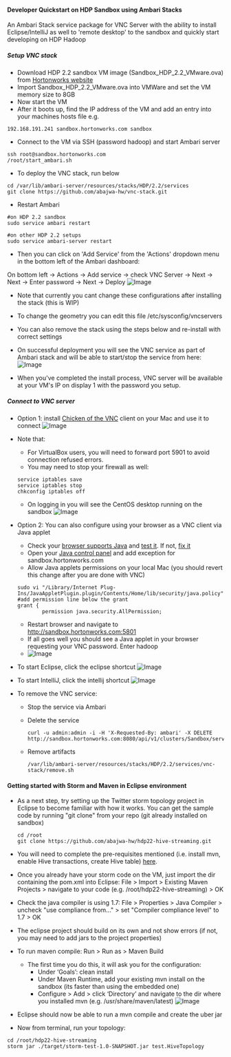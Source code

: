 #### Developer Quickstart on HDP Sandbox using Ambari Stacks
An Ambari Stack service package for VNC Server with the ability to install Eclipse/IntelliJ as well to 'remote desktop' to the sandbox and quickly start developing on HDP Hadoop

##### Setup VNC stack

- Download HDP 2.2 sandbox VM image (Sandbox_HDP_2.2_VMware.ova) from [Hortonworks website](http://hortonworks.com/products/hortonworks-sandbox/)
- Import Sandbox_HDP_2.2_VMware.ova into VMWare and set the VM memory size to 8GB
- Now start the VM
- After it boots up, find the IP address of the VM and add an entry into your machines hosts file e.g.
```
192.168.191.241 sandbox.hortonworks.com sandbox    
```
- Connect to the VM via SSH (password hadoop) and start Ambari server
```
ssh root@sandbox.hortonworks.com
/root/start_ambari.sh
```

- To deploy the VNC stack, run below
```
cd /var/lib/ambari-server/resources/stacks/HDP/2.2/services
git clone https://github.com/abajwa-hw/vnc-stack.git   
```
- Restart Ambari
```
#on HDP 2.2 sandbox
sudo service ambari restart

#on other HDP 2.2 setups
sudo service ambari-server restart
```
- Then you can click on 'Add Service' from the 'Actions' dropdown menu in the bottom left of the Ambari dashboard:

On bottom left -> Actions -> Add service -> check VNC Server -> Next -> Next -> Enter password -> Next -> Deploy
![Image](../master/screenshots/screenshot-vnc-config.png?raw=true)

  - Note that currently you cant change these configurations after installing the stack (this is WIP)
  - To change the geometry you can edit this file /etc/sysconfig/vncservers
  - You can also remove the stack using the steps below and re-install with correct settings
- On successful deployment you will see the VNC service as part of Ambari stack and will be able to start/stop the service from here:
![Image](../master/screenshots/screenshot-vnc-stack.png?raw=true)

- When you've completed the install process, VNC server will be available at your VM's IP on display 1 with the password you setup.

##### Connect to VNC server

- Option 1: install [Chicken of the VNC](http://sourceforge.net/projects/chicken/) client on your Mac and use it to connect
![Image](../master/screenshots/screenshot-vnc-clientsetup.png?raw=true)
- Note that:
   
  - For VirtualBox users, you will need to forward port 5901 to avoid connection refused errors.
  - You may need to stop your firewall as well:
  ```
  service iptables save
  service iptables stop
  chkconfig iptables off
  ```
    
  - On logging in you will see the CentOS desktop running on the sandbox
  ![Image](../master/screenshots/screenshot-vnc-clientlogin.png?raw=true)
  
- Option 2: You can also configure using your browser as a VNC client via Java applet
  - Check your [browser supports Java](https://java.com/en/download/help/enable_browser.xml) and [test it](http://java.com/en/download/help/testvm.xml). If not, [fix it](http://java.com/en/download/help/troubleshoot_java.xml) 
  - Open your [Java control panel](https://www.java.com/en/download/help/mac_controlpanel.xml) and add exception for sandbox.hortonworks.com
  - Allow Java applets permissions on your local Mac (you should revert this change after you are done with VNC)
   ```
   sudo vi "/Library/Internet Plug-Ins/JavaAppletPlugin.plugin/Contents/Home/lib/security/java.policy"
   #add permission line below the grant
   grant {
           permission java.security.AllPermission;
   ```
  - Restart browser and navigate to http://sandbox.hortonworks.com:5801 
  - If all goes well you should see a Java applet in your browser requesting your VNC password. Enter hadoop
  - ![Image](../master/screenshots/screenshot-java-applet.png?raw=true)


- To start Eclipse, click the eclipse shortcut 
![Image](../master/screenshots/screenshot-vnc-eclipsestarted.png?raw=true)

- To start IntelliJ, click the intellij shortcut 
![Image](../master/screenshots/screenshot-IntelliJ.png?raw=true)

- To remove the VNC service: 
  - Stop the service via Ambari
  - Delete the service
  
    ```
    curl -u admin:admin -i -H 'X-Requested-By: ambari' -X DELETE http://sandbox.hortonworks.com:8080/api/v1/clusters/Sandbox/services/VNC
    ```
  - Remove artifacts 
  
    ```
    /var/lib/ambari-server/resources/stacks/HDP/2.2/services/vnc-stack/remove.sh
    ```

#### Getting started with Storm and Maven in Eclipse environment

- As a next step, try setting up the Twitter storm topology project in Eclipse to become familiar with how it works.
You can get the sample code by running "git clone" from your repo (git already installed on sandbox)
    ```
    cd /root
    git clone https://github.com/abajwa-hw/hdp22-hive-streaming.git 
    ```
- You will need to complete the pre-requisites mentioned (i.e. install mvn, enable Hive transactions, create Hive table) [here](https://github.com/abajwa-hw/hdp22-hive-streaming#step-4-import-tweets-for-users-into-hive-orc-table-via-storm).

- Once you already have your storm code on the VM, just import the dir containing the pom.xml into Eclipse:
File > Import > Existing Maven Projects > navigate to your code (e.g. /root/hdp22-hive-streaming)  > OK

- Check the java compiler is using 1.7:
File > Properties > Java Compiler > uncheck "use compliance from..." > set "Compiler compliance level" to 1.7 > OK

- The eclipse project should build on its own and not show errors (if not, you may need to add jars to the project properties)

- To run maven compile: Run > Run as > Maven Build
  - The first time you do this, it will ask you for the configuration:
    - Under ‘Goals’: clean install
    - Under Maven Runtime, add your existing mvn install on the sandbox (its faster than using the embedded one)
    - Configure > Add > click ‘Directory’ and navigate to the dir where you installed mvn (e.g. /usr/share/maven/latest)
![Image](../master/screenshots/screeshot-eclipse-mvn.png?raw=true)
    
- Eclipse should now be able to run a mvn compile and create the uber jar

- Now from terminal, run your topology:
```
cd /root/hdp22-hive-streaming
storm jar ./target/storm-test-1.0-SNAPSHOT.jar test.HiveTopology
```    